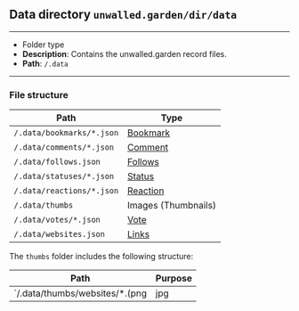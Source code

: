## Data directory `unwalled.garden/dir/data`

---

 - Folder type
 - **Description**: Contains the unwalled.garden record files.
 - **Path**: `/.data`

---

### File structure

|Path|Type|
|-|-|
|`/.data/bookmarks/*.json`|[Bookmark](/bookmark)|
|`/.data/comments/*.json`|[Comment](/comment)|
|`/.data/follows.json`|[Follows](/follows)|
|`/.data/statuses/*.json`|[Status](/status)|
|`/.data/reactions/*.json`|[Reaction](/reaction)|
|`/.data/thumbs`|Images (Thumbnails)|
|`/.data/votes/*.json`|[Vote](/vote)|
|`/.data/websites.json`|[Links](/links)|

The `thumbs` folder includes the following structure:

|Path|Purpose|
|-|-|
|`/.data/thumbs/websites/*.(png|jpg|jpeg)`|For website records|